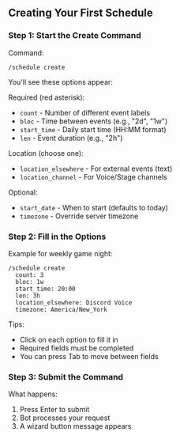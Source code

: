 ## Creating Your First Schedule

### Step 1: Start the Create Command

Command:
```
/schedule create
```

You'll see these options appear:

Required (red asterisk):
- `count` - Number of different event labels
- `bloc` - Time between events (e.g., "2d", "1w")
- `start_time` - Daily start time (HH:MM format)
- `len` - Event duration (e.g., "2h")

Location (choose one):
- `location_elsewhere` - For external events (text)
- `location_channel` - For Voice/Stage channels

Optional:
- `start_date` - When to start (defaults to today)
- `timezone` - Override server timezone

### Step 2: Fill in the Options

Example for weekly game night:
```
/schedule create
  count: 3
  bloc: 1w
  start_time: 20:00
  len: 3h
  location_elsewhere: Discord Voice
  timezone: America/New_York
```

Tips:
- Click on each option to fill it in
- Required fields must be completed
- You can press Tab to move between fields

### Step 3: Submit the Command

What happens:
1. Press Enter to submit
2. Bot processes your request
3. A wizard button message appears
